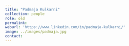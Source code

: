 ```yaml
---
title: "Padmaja Kulkarni"
collection: people
role: old
permalink:
weburl: 'https://www.linkedin.com/in/padmaja-kulkarni/'
image: ../images/padmaja.jpg
contact:
---
```


